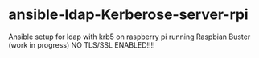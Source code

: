# ansible-ldap-Kerberose-server-rpi
Ansible setup for ldap with krb5 on raspberry pi running Raspbian Buster (work in progress) 
NO TLS/SSL ENABLED!!!!

